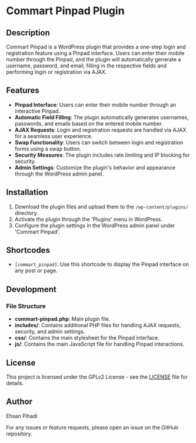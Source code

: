 # Commart Pinpad Plugin

## Description
Commart Pinpad is a WordPress plugin that provides a one-step login and registration feature using a Pinpad interface. Users can enter their mobile number through the Pinpad, and the plugin will automatically generate a username, password, and email, filling in the respective fields and performing login or registration via AJAX.

## Features
- **Pinpad Interface**: Users can enter their mobile number through an interactive Pinpad.
- **Automatic Field Filling**: The plugin automatically generates usernames, passwords, and emails based on the entered mobile number.
- **AJAX Requests**: Login and registration requests are handled via AJAX for a seamless user experience.
- **Swap Functionality**: Users can switch between login and registration forms using a swap button.
- **Security Measures**: The plugin includes rate limiting and IP blocking for security.
- **Admin Settings**: Customize the plugin's behavior and appearance through the WordPress admin panel.

## Installation
1. Download the plugin files and upload them to the `/wp-content/plugins/` directory.
2. Activate the plugin through the 'Plugins' menu in WordPress.
3. Configure the plugin settings in the WordPress admin panel under 'Commart Pinpad'.

## Shortcodes
- `[commart_pinpad]`: Use this shortcode to display the Pinpad interface on any post or page.

## Development
### File Structure
- **commart-pinpad.php**: Main plugin file.
- **includes/**: Contains additional PHP files for handling AJAX requests, security, and admin settings.
- **css/**: Contains the main stylesheet for the Pinpad interface.
- **js/**: Contains the main JavaScript file for handling Pinpad interactions.

## License
This project is licensed under the GPLv2 License - see the [LICENSE](LICENSE) file for details.

## Author
Ehsan Pihadi

For any issues or feature requests, please open an issue on the GitHub repository.
